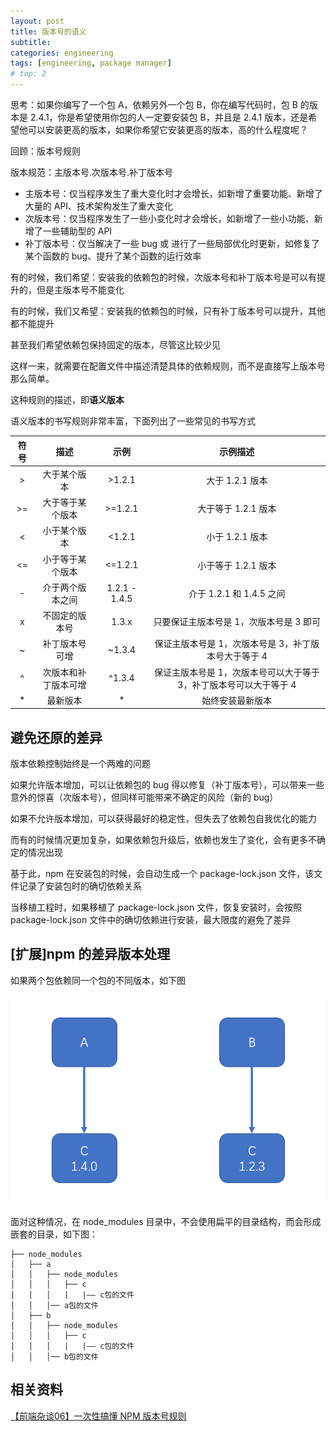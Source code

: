 ```yaml
---
layout: post
title: 版本号的语义
subtitle:
categories: engineering
tags: [engineering, package manager]
# top: 2
---
```


思考：如果你编写了一个包 A，依赖另外一个包 B，你在编写代码时，包 B 的版本是 2.4.1，你是希望使用你包的人一定要安装包 B，并且是 2.4.1 版本，还是希望他可以安装更高的版本，如果你希望它安装更高的版本，高的什么程度呢？

回顾：版本号规则

版本规范：主版本号.次版本号.补丁版本号

- 主版本号：仅当程序发生了重大变化时才会增长，如新增了重要功能、新增了大量的 API、技术架构发生了重大变化
- 次版本号：仅当程序发生了一些小变化时才会增长，如新增了一些小功能、新增了一些辅助型的 API
- 补丁版本号：仅当解决了一些 bug 或 进行了一些局部优化时更新，如修复了某个函数的 bug、提升了某个函数的运行效率

有的时候，我们希望：安装我的依赖包的时候，次版本号和补丁版本号是可以有提升的，但是主版本号不能变化

有的时候，我们又希望：安装我的依赖包的时候，只有补丁版本号可以提升，其他都不能提升

甚至我们希望依赖包保持固定的版本，尽管这比较少见

这样一来，就需要在配置文件中描述清楚具体的依赖规则，而不是直接写上版本号那么简单。

这种规则的描述，即**语义版本**

语义版本的书写规则非常丰富，下面列出了一些常见的书写方式

| 符号  |     描述     |      示例       |                 示例描述                 |
| :-: | :--------: | :-----------: | :----------------------------------: |
|  >  |   大于某个版本   |    >1.2.1     |             大于 1.2.1 版本              |
| >=  |  大于等于某个版本  |    >=1.2.1    |            大于等于 1.2.1 版本             |
|  <  |   小于某个版本   |    <1.2.1     |             小于 1.2.1 版本              |
| <=  |  小于等于某个版本  |    <=1.2.1    |            小于等于 1.2.1 版本             |
|  -  |  介于两个版本之间  | 1.2.1 - 1.4.5 |         介于 1.2.1 和 1.4.5 之间          |
|  x  |  不固定的版本号   |     1.3.x     |        只要保证主版本号是 1，次版本号是 3 即可        |
|  ~  |  补丁版本号可增   |    ~1.3.4     |    保证主版本号是 1，次版本号是 3，补丁版本号大于等于 4     |
|  ^  | 次版本和补丁版本可增 |    ^1.3.4     | 保证主版本号是 1，次版本号可以大于等于 3，补丁版本号可以大于等于 4 |
| \*  |    最新版本    |      \*       |               始终安装最新版本               |

## 避免还原的差异

版本依赖控制始终是一个两难的问题

如果允许版本增加，可以让依赖包的 bug 得以修复（补丁版本号），可以带来一些意外的惊喜（次版本号），但同样可能带来不确定的风险（新的 bug）

如果不允许版本增加，可以获得最好的稳定性，但失去了依赖包自我优化的能力

而有的时候情况更加复杂，如果依赖包升级后，依赖也发生了变化，会有更多不确定的情况出现

基于此，npm 在安装包的时候，会自动生成一个 package-lock.json 文件，该文件记录了安装包时的确切依赖关系

当移植工程时，如果移植了 package-lock.json 文件，恢复安装时，会按照 package-lock.json 文件中的确切依赖进行安装，最大限度的避免了差异

## [扩展]npm 的差异版本处理

如果两个包依赖同一个包的不同版本，如下图

![](/assets/images/engineering/package-manager/2019-12-17-15-17-47.png)

面对这种情况，在 node_modules 目录中，不会使用扁平的目录结构，而会形成嵌套的目录，如下图：

```
├── node_modules
│   ├── a
│   │   ├── node_modules
│   │   │   ├── c
│   │   │   |   |—— c包的文件
│   │   │── a包的文件
│   ├── b
│   │   ├── node_modules
│   │   │   ├── c
│   │   │   |   |—— c包的文件
│   │   │── b包的文件
```

## 相关资料
[【前端杂谈06】一次性搞懂 NPM 版本号规则](https://www.bilibili.com/video/BV1qyPYedEAo/?share_source=copy_web&vd_source=9c1e19a73fa7bd23bb37aa8d7467d862)



